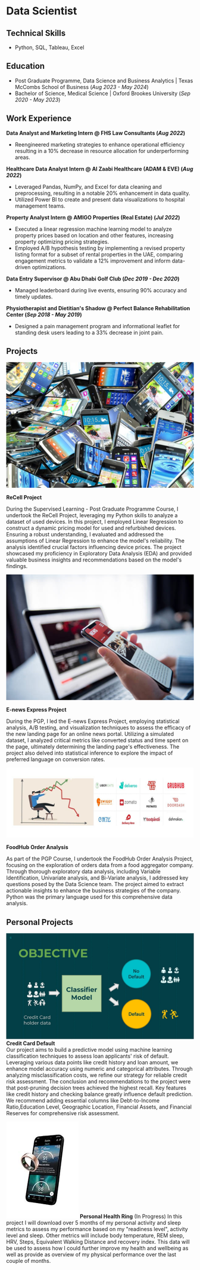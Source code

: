 # Data Scientist 

## Technical Skills
- Python, SQL, Tableau, Excel

## Education
- Post Graduate Programme, Data Science and Business Analytics | Texas McCombs School of Business (_Aug 2023 - May 2024_)
- Bachelor of Science, Medical Science | Oxford Brookes University (_Sep 2020 - May 2023_) 

## Work Experience
**Data Analyst and Marketing Intern @ FHS Law Consultants (_Aug 2022_)**
- Reengineered marketing strategies to enhance operational efficiency resulting in a 10% decrease in resource allocation for underperforming areas.

**Healthcare Data Analyst Intern @ Al Zaabi Healthcare (ADAM & EVE) (_Aug 2022_)**
- Leveraged Pandas, NumPy, and Excel for data cleaning and preprocessing, resulting in a notable 20% enhancement in data quality.
- Utilized Power BI to create and present data visualizations to hospital management teams.

**Property Analyst Intern @ AMIGO Properties (Real Estate) (_Jul 2022_)**
- Executed a linear regression machine learning model to analyze property prices based on location and other features, increasing property optimizing pricing strategies.
- Employed A/B hypothesis testing by implementing a revised property listing format for a subset of rental properties in the UAE, comparing engagement metrics to validate a 12% improvement and inform data-driven optimizations.

**Data Entry Supervisor @ Abu Dhabi Golf Club (_Dec 2019 - Dec 2020_)**
- Managed leaderboard during live events, ensuring 90% accuracy and timely updates.

**Physiotherapist and Dietitian's Shadow @ Perfect Balance Rehabilitation Center (_Sep 2018 - May 2019_)**
- Designed a pain management program and informational leaflet for standing desk users leading to a 33% decrease in joint pain.

## Projects

![Recell Image](/images/used-cell-phones-111821.jpeg)

**ReCell Project**  

During the Supervised Learning - Post Graduate Programme Course, I undertook the ReCell Project, leveraging my Python skills to analyze a dataset of used devices. In this project, I employed Linear Regression to construct a dynamic pricing model for used and refurbished devices. Ensuring a robust understanding, I evaluated and addressed the assumptions of Linear Regression to enhance the model's reliability. The analysis identified crucial factors influencing device prices. The project showcased my proficiency in Exploratory Data Analysis (EDA) and provided valuable business insights and recommendations based on the model's findings.

![E News Image](/images/E-news2.jpeg)
  
**E-news Express Project**

During the PGP, I led the E-news Express Project, employing statistical analysis, A/B testing, and visualization techniques to assess the efficacy of the new landing page for an online news portal. Utilizing a simulated dataset, I analyzed critical metrics like converted status and time spent on the page, ultimately determining the landing page's effectiveness. The project also delved into statistical inference to explore the impact of preferred language on conversion rates.

![Food Hub Images](/images/Hubfood.jpeg)

**FoodHub Order Analysis**

As part of the PGP Course, I undertook the FoodHub Order Analysis Project, focusing on the exploration of orders data from a food aggregator company. Through thorough exploratory data analysis, including Variable Identification, Univariate analysis, and Bi-Variate analysis, I addressed key questions posed by the Data Science team. The project aimed to extract actionable insights to enhance the business strategies of the company. Python was the primary language used for this comprehensive data analysis.

## Personal Projects

![Credit Card Default](/images/defaulting_card.jpeg)
**Credit Card Default**  
Our project aims to build a predictive model using machine learning classification techniques to assess loan applicants' risk of default. Leveraging various data points like credit history and loan amount, we enhance model accuracy using numeric and categorical attributes. Through analyzing misclassification costs, we refine our strategy for reliable credit risk assessment. The conclusion and recommendations to the project were that post-pruning decision trees achieved the highest recall. Key features like credit history and checking balance greatly influence default prediction. We recommend adding essential columns like Debt-to-Income Ratio,Education Level, Geographic Location, Financial Assets, and Financial Reserves for comprehensive risk assessment.

![Oura Health Metrics](/images/oura.jpeg)
**Personal Health Ring** (In Progress)
In this project I will download over 5 months of my personal activity and sleep metrics to assess my performance based on my "readiness level", activity level and sleep. Other metrics will include body temperature, REM sleep, HRV, Steps, Equivalent Walking Distance and recovery index. This data will be used to assess how I could further improve my health and wellbeing as well as provide as overview of my physical performance over the last couple of months.  



